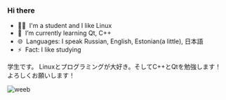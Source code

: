 ### Hi there

- 🧑‍🦲 &nbsp;I'm a student and I like Linux
- 🌱 &nbsp;I’m currently learning Qt, C++
- 🌐 &nbsp;Languages: I speak Russian, English, Estonian(a little), 日本語
- ⚡ &nbsp;Fact: I like studying

学生です。
Linuxとプログラミングが大好き。そしてC++とQtを勉強します！
よろしくお願いします！

![weeb](https://i.pinimg.com/originals/59/00/3d/59003d236626e0cb4dc6d787fe1c10c1.gif)


